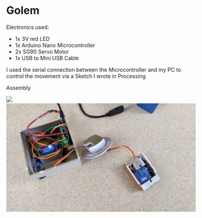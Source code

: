 # Golem
Electronics used:
- 1x 3V red LED
- 1x Arduino Nano Microcontroller
- 2x SG90 Servo Motor
- 1x USB to Mini USB Cable

I used the serial connection between the Microcontroller and my PC to control the movement via a Sketch I wrote in Processing

Assembly

<img src='instructions/assembly_animation_extra_compressed.gif' width=720/>
<img src='instructions/inside.jpg' width=720/>

